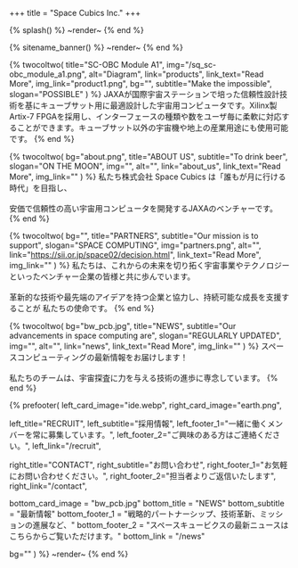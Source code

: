 +++
title = "Space Cubics Inc."
+++

{% splash() %}
~render~
{% end %}

{% sitename_banner() %}
~render~
{% end %}


{% twocoltwo(
  title="SC-OBC Module A1",
  img="/sq_sc-obc_module_a1.png",
  alt="Diagram",
  link="products",
  link_text="Read More",
  img_link="product1.png",
  bg="",
  subtitle="Make the impossible",
  slogan="POSSIBLE"
) %}
JAXAが国際宇宙ステーションで培った信頼性設計技術を基にキューブサット用に最適設計した宇宙用コンピュータです。Xilinx製 Artix-7 FPGAを採用し、インターフェースの種類や数をユーザ毎に柔軟に対応することができます。キューブサット以外の宇宙機や地上の産業用途にも使用可能です。
{% end %}

{% twocoltwo(
  bg="about.png",
  title="ABOUT US",
  subtitle="To drink beer",
  slogan="ON THE MOON",
  img="",
  alt="",
  link="about_us",
  link_text="Read More",
  img_link=""
) %}
私たち株式会社 Space Cubics は「誰もが月に行ける時代」を目指し、
<br><br>
安価で信頼性の高い宇宙用コンピュータを開発するJAXAのベンチャーです。
{% end %}


{% twocoltwo(
  bg="",
  title="PARTNERS",
  subtitle="Our mission is to support",
  slogan="SPACE COMPUTING",
  img="partners.png",
  alt="",
  link="https://sii.or.jp/space02/decision.html",
  link_text="Read More",
  img_link=""
) %}
私たちは、これからの未来を切り拓く宇宙事業やテクノロジーといったベンチャー企業の皆様と共に歩んでいます。
<br><br>
革新的な技術や最先端のアイデアを持つ企業と協力し、持続可能な成長を支援することが 私たちの使命です。
{% end %}


{% twocoltwo(
  bg="bw_pcb.jpg",
  title="NEWS",
  subtitle="Our advancements in space computing are",
  slogan="REGULARLY UPDATED",
  img="",
  alt="",
  link="news",
  link_text="Read More",
  img_link=""
) %}
スペースコンピューティングの最新情報をお届けします！ 
<br><br>
私たちのチームは、宇宙探査に力を与える技術の進歩に専念しています。
{% end %}


{% prefooter(
  left_card_image="ide.webp", 
  right_card_image="earth.png",

  left_title="RECRUIT",
  left_subtitle="採用情報",
  left_footer_1="一緒に働くメンバーを常に募集しています。",
  left_footer_2="ご興味のある方はご連絡ください。",
  left_link="/recruit",

  right_title="CONTACT",
  right_subtitle="お問い合わせ",
  right_footer_1="お気軽にお問い合わせください。",
  right_footer_2="担当者よりご返信いたします",
  right_link="/contact",

  bottom_card_image = "bw_pcb.jpg"
  bottom_title = "NEWS"
  bottom_subtitle = "最新情報"
  bottom_footer_1 = "戦略的パートナーシップ、技術革新、ミッションの進展など、"
  bottom_footer_2 = "スペースキュービクスの最新ニュースはこちらからご覧いただけます。"
  bottom_link = "/news"

  bg=""
) %}
~render~
{% end %}

